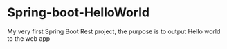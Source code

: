 # Spring-boot-HelloWorld
My very first Spring Boot Rest project, the purpose is to output Hello world to the web app
